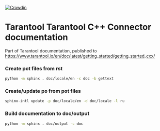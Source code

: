 [![Crowdin](https://badges.crowdin.net/tarantool-cpp/localized.svg)](https://crowdin.com)

# Tarantool Tarantool C++ Connector documentation
Part of Tarantool documentation, published to 
https://www.tarantool.io/en/doc/latest/getting_started/getting_started_cxx/

### Create pot files from rst
```bash
python -m sphinx . doc/locale/en -c doc -b gettext
```

### Create/update po from pot files
```bash
sphinx-intl update -p doc/locale/en -d doc/locale -l ru
```

### Build documentation to doc/output
```bash
python -m sphinx . doc/output -c doc
```
